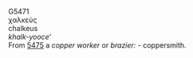 <body>
  <p>G5471<br>  χαλκεύς  <br> chalkeus  <br><i>khalk-yooce‘ </i><br>From <a href="g5475.htm">5475</a>  a <i>copper</i> <i>worker</i> or <i>brazier:</i> - coppersmith.<br></p>
 </body>